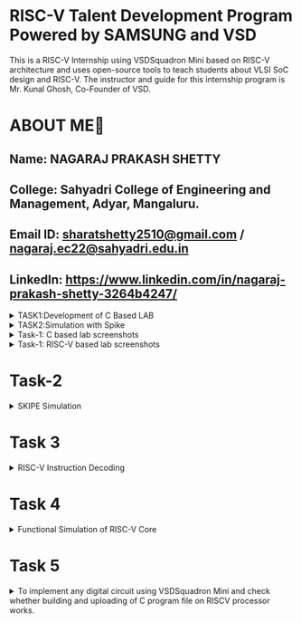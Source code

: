 # RISC-V Talent Development Program Powered by SAMSUNG and VSD
This is a RISC-V Internship using VSDSquadron Mini based  on RISC-V architecture and uses open-source tools to teach students about VLSI SoC design and RISC-V. The instructor and guide for this internship program is Mr. Kunal Ghosh, Co-Founder of VSD.

# ABOUT ME🚀
Name: NAGARAJ PRAKASH SHETTY
-
College: Sahyadri College of Engineering and Management, Adyar, Mangaluru.
-
Email ID: sharatshetty2510@gmail.com / nagaraj.ec22@sahyadri.edu.in
-
LinkedIn: https://www.linkedin.com/in/nagaraj-prakash-shetty-3264b4247/
-
<details>
<summary>TASK1:Development of C Based LAB</summary>
<img 
src="https://github.com/user-attachments/assets/987c79c7-2625-4d94-bfee-caa7b83a0f86" alt="Task Icon"/>
  <img
src="https://github.com/user-attachments/assets/7c267db8-2335-45b8-8d9b-0cce32154878" alt="Task Icon"/>
<img
src="https://github.com/user-attachments/assets/137dd367-5b26-44bf-90b4-cf600cbdb893" alt="Task Icon"/>
<img
src="https://github.com/user-attachments/assets/529e2e98-6f3b-435d-95ed-dc0c0c8dd226" alt="Task Icon"/>
</details>
<details>
<summary>TASK2:Simulation with Spike</summary>
<img 
src="https://github.com/user-attachments/assets/3d4b94d7-228a-4194-bdac-4de226cb30d4" alt="Task Icon"/>
  <img
src="https://github.com/user-attachments/assets/ca35703a-e970-4f79-8563-3136212948a3" alt="Task Icon"/>
<img
src="https://github.com/user-attachments/assets/c932e8ef-bf9a-474b-a709-53bfc0aeee55" alt="Task Icon"/>
<img
src="https://github.com/user-attachments/assets/6e18d0c5-f06c-4410-b013-d62eafa4aceb" alt="Task Icon"/>
</details>

<details>
<summary>Task-1: C based lab screenshots</summary>

Here are the screenshots for the C-based lab:

![C-Based Lab Screenshot 1](./TASK-1/c-lab-1.png)  
![C-Based Lab Screenshot 2](./TASK-1/c-lab-2.png)  
![C-Based Lab Screenshot 3](./TASK-1/c-lab-3.png)  

</details>

<details>
<summary>Task-1: RISC-V based lab screenshots</summary>

Here are the screenshots for the RISC-V based lab:

![RISC-V Based Lab Screenshot 1](./TASK-1/riscv-lab-1.png)  
![RISC-V Based Lab Screenshot 2](./TASK-1/riscv-lab-2.png)  
![RISC-V Based Lab Screenshot 3](./TASK-1/riscv-lab-3.png)  

</details>

# Task-2
<details>
<summary>SKIPE Simulation</summary>

Here are the screenshots for the SKIPE Simulation:

![SKIPE Simulation Screenshot 1](./TASK-2/skipe-sim-1.png)  
![SKIPE Simulation Screenshot 2](./TASK-2/skipe-sim-2.png)  

</details>

# Task 3
<details>
 <summary> RISC-V Instruction Decoding</summary>

Task 3 for the RISC-V Internship program, focusing on decoding RISC-V instructions. The task includes analyzing `riscv-objdump` output, identifying 15 unique instructions, and documenting their 32-bit binary instruction formats based on their respective types (R, I, S, B, U, and J).

---

## Task Objectives

1. **Understand RISC-V Instruction Types**  
   Review the RISC-V software documentation to study the following instruction formats:
   - **R-Type:** Register-register operations (e.g., ADD, SUB).
   - **I-Type:** Immediate operations (e.g., LW, JALR).
   - **S-Type:** Store instructions (e.g., SW).
   - **B-Type:** Branch instructions (e.g., BEQ, BNE).
   - **U-Type:** Upper immediate operations (e.g., LUI, AUIPC).
   - **J-Type:** Jump instructions (e.g., JAL).

2. **Identify Unique Instructions**  
   From the `riscv-objdump` output of application code, identify **15 unique instructions**.

3. **Decode Instructions**  
   For each of the identified instructions, determine the **32-bit binary instruction code** in their specific format.

---

## RISC-V Instruction Types

### 1. R-Type Format
R-type instructions perform operations between registers.
Example: `ADD` (x1 = x2 + x3)

### 2. I-Type Format
I-type instructions involve immediate values.
Example: `LW` (x4 = MEM[x5 + imm])

### 3. S-Type Format
S-type instructions are used for memory store operations.
Example: `SW` (MEM[x5 + imm] = x4)

### 4. B-Type Format
B-type instructions perform conditional branches.
Example: `BEQ` (if x6 == x7, branch to offset)

### 5. U-Type Format
U-type instructions load or modify upper immediate values.
Example: `LUI` (x1 = imm << 12)

### 6. J-Type Format
J-type instructions are used for jumps.
Example: `JAL` (x1 = PC + 4, PC = PC + offset)

---

## Instruction Decoding Table

The following table provides the 15 unique instructions, their types, and their 32-bit binary representations:

| **Instruction** | **Type**   | **Binary Pattern**               | **Explanation**                                   |
|------------------|------------|-----------------------------------|---------------------------------------------------|
| ADD              | R-Type     | `0000000 00010 00011 000 00100 0110011` | Adds values in registers x2 and x3, stores in x4. |
| SUB              | R-Type     | `0100000 00010 00011 000 00100 0110011` | Subtracts x3 from x2, stores in x4.              |
| LW               | I-Type     | `0000000 00010 00100 010 00001 0000011` | Loads a word from memory address into x1.         |
| SW               | S-Type     | `0000000 00101 00100 010 00001 0100011` | Stores word from x1 to memory at x5 + offset.    |
| BEQ              | B-Type     | `0000000 00110 00111 000 01000 1100011` | Branches if x6 equals x7.                        |
| BNE              | B-Type     | `0000000 00110 00111 001 01000 1100011` | Branches if x6 does not equal x7.               |
| JAL              | J-Type     | `0000000 00000 00101 000 00010 1101111` | Jumps to label, stores return address in x5.     |
| JALR             | I-Type     | `0000000 00001 00100 000 00000 1100111` | Jumps to address in x4 + imm, stores PC+4 in x1. |
| LUI              | U-Type     | `0000000 00000 00100 000 00000 0110111` | Loads upper immediate value to x4.              |
| AUIPC            | U-Type     | `0000000 00000 00100 000 00000 0010111` | Adds upper immediate value to PC, stores in x4. |
| NOP              | I-Type     | `0000000 00000 00000 000 00000 0000001` | No operation.                                    |
| AND              | R-Type     | `0000000 00010 00011 111 00100 0110011` | Logical AND of x2 and x3, result in x4.          |
| OR               | R-Type     | `0000000 00010 00011 110 00100 0110011` | Logical OR of x2 and x3, result in x4.           |
| XOR              | R-Type     | `0000000 00010 00011 100 00100 0110011` | Logical XOR of x2 and x3, result in x4.          |
| SLT              | R-Type     | `0000000 00010 00011 010 00100 0110011` | Sets x4 to 1 if x2 < x3.                         |

---

## Conclusion

In Task 3 of the RISC-V Internship program, the focus was on understanding and decoding various RISC-V instruction formats (R, I, S, B, U, and J). By analyzing the `riscv-objdump` output, we identified 15 unique instructions and provided their corresponding 32-bit binary representations. This task enhanced our understanding of RISC-V instruction formats and how they are encoded in machine language, helping in building a strong foundation for low-level programming and system design.

---
Here are the screenshots for the RISC-V Instruction Decoding:

![RISC-V Instruction Decoding](./TASK-3/image1.png)
![RISC-V Instruction Decoding](./TASK-3/image2.png) 
![RISC-V Instruction Decoding](./TASK-3/image3.png) 
 
 ---

## How to Run

### Steps to Analyze and Decode Instructions

1. **Setup RISC-V Toolchain**
   - Install RISC-V GCC and associated tools:
     ```bash
     sudo apt update
     sudo apt install gcc-riscv64-linux-gnu gdb-multiarch
     ```

2. **Generate `riscv-objdump` Output**
   - Compile application code to create an ELF file:
     ```bash
     riscv64-unknown-elf-gcc -o application.elf application.c
     ```
   - Generate the assembly dump:
     ```bash
     riscv64-unknown-elf-objdump -d application.elf > objdump_output.txt
     ```

3. **Decode Instructions**
   - Use the RISC-V manual to decode instructions from the dump.

---
</details>


# Task 4
<details>
 <summary> Functional Simulation of RISC-V Core</summary>
 
This project involves performing a functional simulation of a RISC-V core using a provided Verilog netlist and testbench. The task was completed as part of the RISC-V Internship Program.

### Objective
Simulate the RISC-V core using the provided Verilog netlist and testbench to verify its functionality. The simulation results are captured and visualized using waveform snapshots.
 
### Steps
# RISC-V Core Functional Simulation

This repository contains the necessary files and instructions to simulate a RISC-V core using Verilog. The simulation setup includes the RISC-V hardware description (netlist) and a testbench file for input stimuli.

## Steps to Run the Simulation

### 1. Download Files
- **Verilog Netlist**: The hardware description file for the RISC-V core (`netlist.v`).
- **Testbench**: The file (`testbench.v`) provides input stimuli and expected outputs for the simulation.

### 2. Set Up Simulation Environment

#### Install Required Tools
 Make sure the following tools are installed:
- **iverilog** for compiling Verilog code:
  ```bash
  sudo apt-get install iverilog
  ```
- **gtkwave** for waveform visualization:
  ```bash
  sudo apt-get install gtkwave
  ```
- **Prepare** Simulation Files
 Create a directory for organizing your simulation files:

  ```bash
  mkdir -/riscv_simulation
  ```
 Place netlist.v and testbench.v into this directory.
 

### 3. Load Verilog Files into the Simulator
Compile the Verilog netlist and testbench using iverilog:

  ```bash
  iverilog -o risc_v_simulation.vvp netlist.v testbench.v
  ```
This will generate the risc_v_simulation.vvp output file, which contains the compiled simulation.

### 4. Run Functional Simulation
Execute the simulation with the following command:

 ```bash
 vvp risc_v_simulation.vvp
 ```
### 5. Observe the Output
After running the simulation, you can observe the output signals generated by the RISC-V core. If you want to visualize the waveforms, use gtkwave:

 ```bash
 gtkwave output.vcd
 ```
This will open the waveform viewer for detailed signal analysis.

Here are the screenshots for the Functional Simulation of RISC-V Core:

![Functional Simulation of RISC-V Core](./TASK-4/image1.png)
![Functional Simulation of RISC-V Core](./TASK-4/image2.png) 
![Functional Simulation of RISC-V Core](./TASK-4/image3.png) 
![Functional Simulation of RISC-V Core](./TASK-4/image4.png) 
![Functional Simulation of RISC-V Core](./TASK-4/image5.png) 
 

---
</details>

# Task 5
<details>
 <summary> To implement any digital circuit using VSDSquadron Mini and check whether building and uploading of C program file on RISCV processor works.</summary>
 
# 8:1 Multiplexer using VSD Squadron Mini

## Overview
This project involves the implementation of an 8:1 multiplexer circuit using the **VSD Squadron Mini**. A multiplexer is a fundamental digital circuit that selects one of the multiple input signals and forwards it to a single output line. This project showcases the practical application of digital logic and RISC-V architecture by implementing a multiplexer function. 

### Key Features:
- Reads 8 input signals through GPIO pins (push buttons)
- Implements an 8:1 multiplexer logic in software
- Simulates the design using PlatformIO IDE
- Displays the selected output using an LED
- Provides hands-on experience with digital signal control using a microcontroller
- Demonstrates the use of RISC-V for custom hardware acceleration

## Components Required
- **VSD Squadron Mini**
- **Push buttons** (3 selection inputs)
- **8 LED** (to display the output)
- **Breadboard**
- **Jumper wires**
- **VS Code** (for software development)
- **PlatformIO** (multi-framework professional IDE)

## Hardware Connections
- **Inputs**: Eleven push-button inputs are connected to the GPIO Pins of **VSD Squadron Mini** (8 for data inputs, 3 for selection lines).
- **Output**: One LED is connected to display the selected output.
- **Wiring**: The GPIO pins are configured as per the reference manual to ensure proper signal flow between components.

![To implement any digital circuit using VSDSquadron Mini and check whether building and uploading of C program file on RISCV processor works.](./TASK-5/image1.png) 

## Working and Block Diagram
### Physical Circuit:
- Push buttons are used to input 8 different data signals and 3 selection bits.
- The selection inputs determine which of the 8 inputs is routed to the single output LED.
- The circuit reads the selection bits and activates the corresponding input signal.

### Selection and Data Flow (Using Logic Gates):
1. **Selection Logic** (Using AND & OR Gates):
   - The 3-bit selection input determines which of the 8 input signals is forwarded to the output.
   - Each input is ANDed with the corresponding selection logic to activate only one path at a time.
   - Example: If selection bits are `011`, the 4th input signal is activated and passed to the output.

2. **Data Path Management**:
   - The inputs are structured in a way that only the selected signal reaches the final output.
   - The use of logic gates ensures proper control over the input data flow.
   
3. **Final Output (Multiplexer Functionality)**:
   - The final output LED represents the value of the selected input.
   - Changing the selection bits dynamically switches the active input being displayed.
  


## Truth Table for 8:1 Multiplexer
| S2 | S1 | S0 | Input Selected | Output |
|----|----|----|---------------|--------|
|  0 |  0 |  0 | I0            | I0     |
|  0 |  0 |  1 | I1            | I1     |
|  0 |  1 |  0 | I2            | I2     |
|  0 |  1 |  1 | I3            | I3     |
|  1 |  0 |  0 | I4            | I4     |
|  1 |  0 |  1 | I5            | I5     |
|  1 |  1 |  0 | I6            | I6     |
|  1 |  1 |  1 | I7            | I7     |

## Program
```
#include <stdio.h>
#include <debug.h>
#include <ch32v00x.h>

uint8_t S0 = 0, S1 = 0, S2 = 0;  // Select Lines (Default 000)

void GPIO_Config(void)
{
    GPIO_InitTypeDef GPIO_InitStructure = {0}; 

    // Enable Clock for Port C (LEDs) and Port D (Buttons)
    RCC_APB2PeriphClockCmd(RCC_APB2Periph_GPIOC, ENABLE); 
    RCC_APB2PeriphClockCmd(RCC_APB2Periph_GPIOD, ENABLE);

    // Configure LEDs (I0 - I7) as output
    GPIO_InitStructure.GPIO_Pin = GPIO_Pin_0 | GPIO_Pin_1 | GPIO_Pin_2 | GPIO_Pin_3 | 
                                  GPIO_Pin_4 | GPIO_Pin_5 | GPIO_Pin_6 | GPIO_Pin_7;
    GPIO_InitStructure.GPIO_Mode = GPIO_Mode_Out_PP; 
    GPIO_InitStructure.GPIO_Speed = GPIO_Speed_50MHz;
    GPIO_Init(GPIOC, &GPIO_InitStructure);

    // Configure Push Buttons (S0, S1, S2) as input (NO Pull-Up)
    GPIO_InitStructure.GPIO_Pin = GPIO_Pin_1 | GPIO_Pin_2 | GPIO_Pin_3;
    GPIO_InitStructure.GPIO_Mode = GPIO_Mode_IPD;  // Input Pull-Down (Default LOW)
    GPIO_Init(GPIOD, &GPIO_InitStructure);
}

void Select_LED(uint8_t selection)
{
    // Turn OFF all LEDs first
    GPIO_WriteBit(GPIOC, GPIO_Pin_0, RESET);
    GPIO_WriteBit(GPIOC, GPIO_Pin_1, RESET);
    GPIO_WriteBit(GPIOC, GPIO_Pin_2, RESET);
    GPIO_WriteBit(GPIOC, GPIO_Pin_3, RESET);
    GPIO_WriteBit(GPIOC, GPIO_Pin_4, RESET);
    GPIO_WriteBit(GPIOC, GPIO_Pin_5, RESET);
    GPIO_WriteBit(GPIOC, GPIO_Pin_6, RESET);
    GPIO_WriteBit(GPIOC, GPIO_Pin_7, RESET);

    // Turn ON the selected LED
    switch(selection)
    {
        case 0: GPIO_WriteBit(GPIOC, GPIO_Pin_0, SET); break;  // I0 LED ON
        case 1: GPIO_WriteBit(GPIOC, GPIO_Pin_1, SET); break;  // I1 LED ON
        case 2: GPIO_WriteBit(GPIOC, GPIO_Pin_2, SET); break;  // I2 LED ON
        case 3: GPIO_WriteBit(GPIOC, GPIO_Pin_3, SET); break;  // I3 LED ON
        case 4: GPIO_WriteBit(GPIOC, GPIO_Pin_4, SET); break;  // I4 LED ON
        case 5: GPIO_WriteBit(GPIOC, GPIO_Pin_5, SET); break;  // I5 LED ON
        case 6: GPIO_WriteBit(GPIOC, GPIO_Pin_6, SET); break;  // I6 LED ON
        case 7: GPIO_WriteBit(GPIOC, GPIO_Pin_7, SET); break;  // I7 LED ON
    }
}

void Update_Select_Lines()
{
    // Read Button States (Active HIGH)
    S0 = GPIO_ReadInputDataBit(GPIOD, GPIO_Pin_1);  
    S1 = GPIO_ReadInputDataBit(GPIOD, GPIO_Pin_2);  
    S2 = GPIO_ReadInputDataBit(GPIOD, GPIO_Pin_3);  
}

int main()
{
    NVIC_PriorityGroupConfig(NVIC_PriorityGroup_1);
    SystemCoreClockUpdate();
    Delay_Init();
    GPIO_Config();

    while(1)
    {
        // Update Select Line Values when Buttons are Pressed
        Update_Select_Lines();

        // Compute Selection Value (S2 S1 S0 as Binary)
        uint8_t selection = (S2 << 2) | (S1 << 1) | S0;

        // Update LED Output
        Select_LED(selection);

        Delay_Ms(100);
    }
}
```

  
     

</details>

